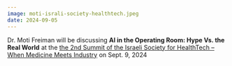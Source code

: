```yaml
---
image: moti-israli-society-healthtech.jpeg
date: 2024-09-05
---
```


Dr. Moti Freiman will be discussing **AI in the Operating Room: Hype Vs. the Real World** at the [the 2nd Summit of the Israeli Society for HealthTech – When Medicine Meets Industry](https://summit-israeli-society-for-healthtech-2nd.forms-wizard.biz/) on Sept. 9, 2024
